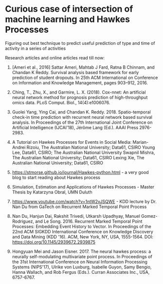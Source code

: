 # Curious case of intersection of machine learning and Hawkes Processes
Figuring out best technique to predict useful prediction of type and time of activity in a series of activities

Research articles and online articles read till now:

1.  [Ameri et al., 2016] Sattar Ameri, Mahtab J Fard, Ratna B Chinnam, and Chandan K Reddy. Survival analysis based framework for early prediction of student dropouts. In 25th ACM International on Conference on Information and Knowledge Management, pages 903–912, 2016.

2. Ching, T., Zhu, X., and Garmire, L. X. (2018). Cox-nnet: An artificial neural network method for prognosis prediction of high-throughput omics data. PLoS Comput. Biol., 14(4):e1006076.

3.  Guolei Yang, Ying Cai, and Chandan K. Reddy. 2018. Spatio-temporal check-in time prediction with recurrent neural network based survival analysis. In Proceedings of the 27th International Joint Conference on Artificial Intelligence (IJCAI'18), Jérôme Lang (Ed.). AAAI Press 2976-2983.

4.  A Tutorial on Hawkes Processes for Events in Social Media: 
Marian-Andrei Rizoiu, The Australian National University; Data61, CSIRO 
Young Lee, Data61, CSIRO; The Australian National University 
Swapnil Mishra, The Australian National University; Data61, CSIRO 
Lexing Xie, The Australian National University; Data61, CSIRO

5.  https://stmorse.github.io/journal/Hawkes-python.html - a very good blog to start reading about Hawkes process

6.  Simulation, Estimation and Applications of Hawkes Processes - Master Thesis by Katarzyna Obral, UMN Duluth

7.  https://www.youtube.com/watch?v=1ntW2vJSQWE - KDD lecture by Dr. Nan Du from GaTech on Recurrent Marked Temporal Point Process

8.  Nan Du, Hanjun Dai, Rakshit Trivedi, Utkarsh Upadhyay, Manuel Gomez-Rodriguez, and Le Song. 2016. Recurrent Marked Temporal Point Processes: Embedding Event History to Vector. In Proceedings of the 22nd ACM SIGKDD International Conference on Knowledge Discovery and Data Mining (KDD '16). ACM, New York, NY, USA, 1555-1564. DOI: https://doi.org/10.1145/2939672.2939875

7.  Hongyuan Mei and Jason Eisner. 2017. The neural hawkes process: a neurally self-modulating multivariate point process. In Proceedings of the 31st International Conference on Neural Information Processing Systems (NIPS'17), Ulrike von Luxburg, Isabelle Guyon, Samy Bengio, Hanna Wallach, and Rob Fergus (Eds.). Curran Associates Inc., USA, 6757-6767.
